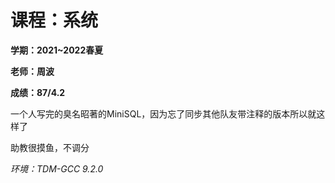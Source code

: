 # 课程：系统

**学期：2021~2022春夏**

**老师：周波**

**成绩：87/4.2**

一个人写完的臭名昭著的MiniSQL，因为忘了同步其他队友带注释的版本所以就这样了

助教很摸鱼，不调分

*环境：TDM-GCC 9.2.0*

